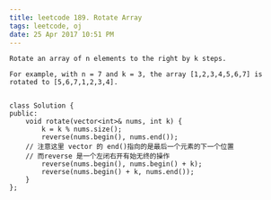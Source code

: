 ```yaml
---
title: leetcode 189. Rotate Array
tags: leetcode, oj
date: 25 Apr 2017 10:51 PM
---
```

	Rotate an array of n elements to the right by k steps.
	
	For example, with n = 7 and k = 3, the array [1,2,3,4,5,6,7] is rotated to [5,6,7,1,2,3,4].


	class Solution {
	public:
	    void rotate(vector<int>& nums, int k) {
	        k = k % nums.size();
	        reverse(nums.begin(), nums.end());  
	    // 注意这里 vector 的 end()指向的是最后一个元素的下一个位置
	    // 而reverse 是一个左闭右开有始无终的操作
	        reverse(nums.begin(), nums.begin() + k);
	        reverse(nums.begin() + k, nums.end());
	    }
	};